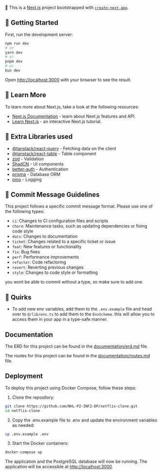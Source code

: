 🚀 This is a [Next.js](https://nextjs.org) project bootstrapped with [`create-next-app`](https://nextjs.org/docs/app/api-reference/cli/create-next-app).

## 🚧 Getting Started

First, run the development server:

```bash
npm run dev
# or
yarn dev
# or
pnpm dev
# or
bun dev
```

Open [http://localhost:3000](http://localhost:3000) with your browser to see the result.

## 🤔 Learn More

To learn more about Next.js, take a look at the following resources:

- [Next.js Documentation](https://nextjs.org/docs) - learn about Next.js features and API.
- [Learn Next.js](https://nextjs.org/learn) - an interactive Next.js tutorial.

## 🚀 Extra Libraries used

- [@tanstack/react-query](https://tanstack.com/query/v5) - Fetching data on the client
- [@tanstack/react-table](https://tanstack.com/table) - Table component
- [zod](https://zod.dev/) - Validation
- [ShadCN](https://shadcn.com/) - UI components
- [better-auth](https://better-auth.com/) - Authentication
- [prisma](https://prisma.io/) - Database ORM
- [pino](https://github.com/pinojs/pino) - Logging

## 🚧 Commit Message Guidelines

This project follows a specific commit message format. Please use one of the following types:

- `ci`: Changes to CI configuration files and scripts
- `chore`: Maintenance tasks, such as updating dependencies or fixing code style
- `docs`: Changes to documentation
- `ticket`: Changes related to a specific ticket or issue
- `feat`: New features or functionality
- `fix`: Bug fixes
- `perf`: Performance improvements
- `refactor`: Code refactoring
- `revert`: Reverting previous changes
- `style`: Changes to code style or formatting

you wont be able to commit without a type, so make sure to add one.

## 🚨 Quirks

- To add new env variables, add them to the `.env.example` file and head over to `@/lib/env.ts` to add them to the `EnvSchema`. this will allow you to access them in your app in a type-safe manner.

## Documentation

The ERD for this project can be found in the [documentation/erd.md](https://github.com/NHL-P2-INF2-DP/netflix-clone/tree/main/documentation/erd.md) file.

The routes for this project can be found in the [documentation/routes.md](https://github.com/NHL-P2-INF2-DP/netflix-clone/tree/main/documentation/routes.md) file.

## Deployment

To deploy this project using Docker Compose, follow these steps:

1. Clone the repository:

```bash
git clone https://github.com/NHL-P2-INF2-DP/netflix-clone.git
cd netflix-clone
```

2. Copy the .env.example file to .env and update the environment variables as needed:

```bash
cp .env.example .env
```

3. Start the Docker containers:

```bash
docker-compose up
```

The application and the PostgreSQL database will now be running. The application will be accessible at [http://localhost:3000](http://localhost:3000).
